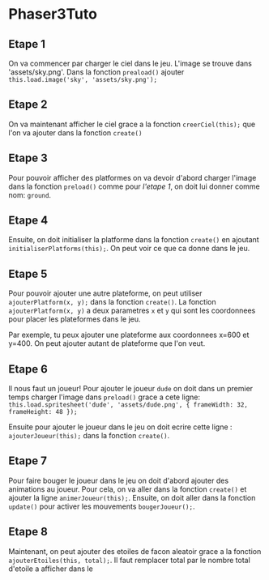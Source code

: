 # Phaser3Tuto

## Etape 1
On va commencer par charger le ciel dans le jeu. L'image se trouve dans 'assets/sky.png'. 
Dans la fonction `preaload()` ajouter `this.load.image('sky', 'assets/sky.png');`

## Etape 2
On va maintenant afficher le ciel grace a la fonction `creerCiel(this);` que l'on va ajouter dans la fonction `create()`

## Etape 3
Pour pouvoir afficher des platformes on va devoir d'abord charger l'image dans la fonction `preload()` comme pour *l'etape 1*, on doit lui donner comme nom: `ground`.

## Etape 4
Ensuite, on doit initialiser la platforme dans la fonction `create()` en ajoutant `initialiserPlatforms(this);`. On peut voir ce que ca donne dans le jeu. 

## Etape 5
Pour pouvoir ajouter une autre plateforme, on peut utiliser `ajouterPlatform(x, y);` dans la fonction `create()`. La fonction `ajouterPlatform(x, y)` a deux parametres `x` et `y` qui sont les coordonnees pour placer les plateformes dans le jeu.

Par exemple, tu peux ajouter une plateforme aux coordonnees x=600 et y=400. On peut ajouter autant de plateforme que l'on veut.

## Etape 6
Il nous faut un joueur! Pour ajouter le joueur `dude` on doit dans un premier temps charger l'image dans `preload()` grace a cete ligne: `this.load.spritesheet('dude', 'assets/dude.png', { frameWidth: 32, frameHeight: 48 });` 

Ensuite pour ajouter le joueur dans le jeu on doit ecrire cette ligne : `ajouterJoueur(this);` dans la fonction `create()`.

## Etape 7
Pour faire bouger le joueur dans le jeu on doit d'abord ajouter des animations au joueur. Pour cela, on va aller dans la fonction `create()` et ajouter la ligne `animerJoueur(this);`. Ensuite, on doit aller dans la fonction `update()` pour activer les mouvements `bougerJoueur();`.

## Etape 8
Maintenant, on peut ajouter des etoiles de facon aleatoir grace a la fonction `ajouterEtoiles(this, total);`. Il faut remplacer total par le nombre total d'etoile a afficher dans le 
